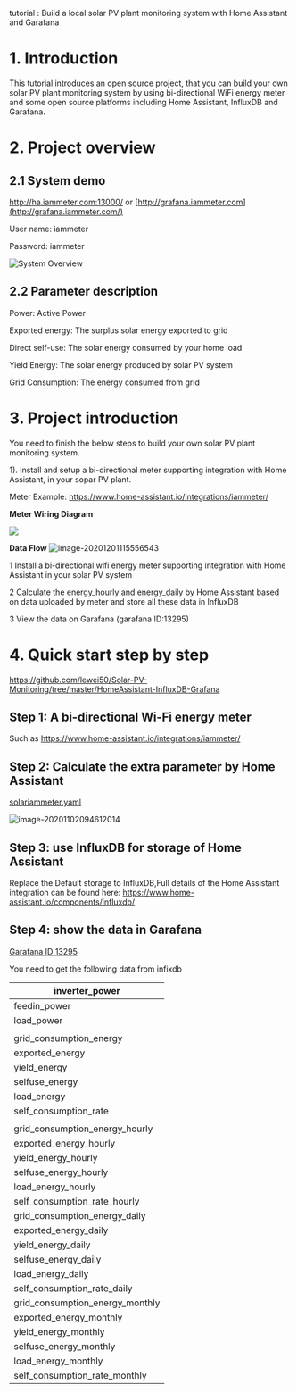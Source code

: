 
tutorial : Build a local solar PV plant monitoring system with Home Assistant and Garafana

# 1. Introduction

This tutorial introduces an open source project, that you can build your own solar PV plant monitoring system by using bi-directional WiFi energy meter and some open source platforms including Home Assistant, InfluxDB and Garafana.

# 2. Project overview

## 2.1 System demo

http://ha.iammeter.com:13000/ or [http://grafana.iammeter.com](http://grafana.iammeter.com/)

User name: iammeter

Password: iammeter

![System Overview](https://leweidoc.oss-cn-hangzhou.aliyuncs.com/lewei50/img/iammeter/tmpliu/tmp1.jpg)

## 2.2 Parameter description 

Power: Active Power

Exported energy: The surplus solar energy exported to grid

Direct self-use: The solar energy consumed by your home load

Yield Energy: The solar energy produced by solar PV system

Grid Consumption: The energy consumed from grid





# 3. Project introduction

You need to finish the below steps to build your own solar PV plant monitoring system.

1). Install and setup a bi-directional meter supporting integration with Home Assistant, in your sopar PV plant.

Meter Example: https://www.home-assistant.io/integrations/iammeter/

**Meter Wiring Diagram**

![](https://leweidoc.oss-cn-hangzhou.aliyuncs.com/lewei50/img/iammeter-33-20190809-L2.jpg)

**Data Flow**
![image-20201201115556543](https://leweidoc.oss-cn-hangzhou.aliyuncs.com/lewei50/img/iammeter/image-20201201115556543.png)




1 Install a bi-directional wifi energy meter supporting integration with Home Assistant in your solar PV system




2 Calculate the energy_hourly and energy_daily by Home Assistant based on data uploaded by meter and store all these data in InfluxDB

3 View the data on Garafana (garafana ID:13295)


# 4. Quick start step by step

https://github.com/lewei50/Solar-PV-Monitoring/tree/master/HomeAssistant-InfluxDB-Grafana


## Step 1:  A bi-directional Wi-Fi energy meter

Such as https://www.home-assistant.io/integrations/iammeter/

## Step 2: Calculate the extra parameter by Home Assistant

[solariammeter.yaml](solariammeter.yaml)

![image-20201102094612014](https://leweidoc.oss-cn-hangzhou.aliyuncs.com/lewei50/img/iammeter/tmpliu/tmpimage-20201102094612014.png)

## Step 3: use InfluxDB for storage of Home Assistant

Replace the Default storage to InfluxDB,Full details of the Home Assistant integration can be found here: https://www.home-assistant.io/components/influxdb/

## Step 4: show the data in Garafana

[Garafana ID 13295](https://grafana.com/grafana/dashboards/13295?src=twitter.com&mdm=social&cnt=buffera6a03&camp=buffer&pg=prod-ent&plcmt=contact-banner)



You need to get the following data from infixdb

| inverter_power                  |
| ------------------------------- |
| feedin_power                    |
| load_power                      |
|                                 |
| grid_consumption_energy         |
| exported_energy                 |
| yield_energy                    |
| selfuse_energy                  |
| load_energy                     |
| self_consumption_rate           |
|                                 |
| grid_consumption_energy_hourly  |
| exported_energy_hourly          |
| yield_energy_hourly             |
| selfuse_energy_hourly           |
| load_energy_hourly              |
| self_consumption_rate_hourly    |
| grid_consumption_energy_daily   |
| exported_energy_daily           |
| yield_energy_daily              |
| selfuse_energy_daily            |
| load_energy_daily               |
| self_consumption_rate_daily     |
| grid_consumption_energy_monthly |
| exported_energy_monthly         |
| yield_energy_monthly            |
| selfuse_energy_monthly          |
| load_energy_monthly             |
| self_consumption_rate_monthly   |
